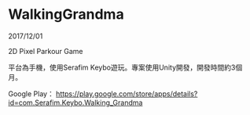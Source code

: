 # WalkingGrandma
2017/12/01

2D Pixel Parkour Game

平台為手機，使用Serafim Keybo遊玩。專案使用Unity開發，開發時間約3個月。

Google Play： https://play.google.com/store/apps/details?id=com.Serafim.Keybo.Walking_Grandma
